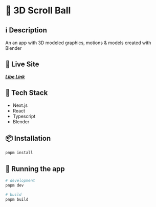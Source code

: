 # 🧵 3D Scroll Ball

## ℹ️ Description

An an app with 3D modeled graphics, motions & models created with Blender

## 🧬 Live Site

___[Libe Link](https://scroll-ball.vercel.app/)___

## 🔮 Tech Stack

- Next.js
- React
- Typescript
- Blender

## 📦 Installation

```bash
pnpm install
```

## 🚀 Running the app

```bash
# development
pnpm dev

# build
pnpm build

```
